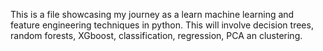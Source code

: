 This is a file showcasing my journey as a learn machine learning and feature engineering  techniques in python.
This will involve decision trees, random forests, XGboost, classification, regression, PCA an clustering.
